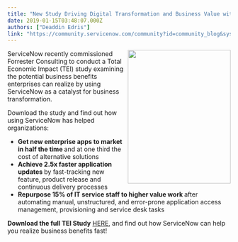 ```yaml
---
title: "New Study Driving Digital Transformation and Business Value with ServiceNow"
date: 2019-01-15T03:48:07.000Z
authors: ["Deaddin Edris"]
link: "https://community.servicenow.com/community?id=community_blog&sys_id=029d5330db07ab002737e15b8a961953"
---
```

<p><img style="max-width: 100%; max-height: 480px; float: right; margin-left: 10px;" src="90eed3f8db03ab00fb4ae15b8a96196d.iix" width="232" height="301" />ServiceNow recently commissioned Forrester Consulting to conduct a Total Economic Impact (TEI) study examining the potential business benefits enterprises can realize by using ServiceNow as a catalyst for business transformation. </p>
<p>Download the study and find out how using ServiceNow has helped organizations:</p>
<ul><li><strong>Get new enterprise apps to market in half the time </strong>and at one third the cost of alternative solutions</li><li><strong>Achieve 2.5x faster application updates </strong>by fast-tracking new feature, product release and continuous delivery processes</li><li><strong>Repurpose 15% of IT service staff to higher value work </strong>after automating manual, unstructured, and error-prone application access management, provisioning and service desk tasks</li></ul>
<p><strong>Download the full TEI Study</strong> <a title="Driving Digital Transformation And Business Value With ServiceNow" href="https://www.servicenow.com/content/dam/servicenow-assets/public/en-us/doc-type/resource-center/white-paper/servicenow-digital-transformation-v-final.pdf" rel="nofollow">HERE</a>, and find out how ServiceNow can help you realize business benefits fast!</p>